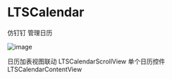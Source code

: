 # LTSCalendar
仿钉钉 管理日历

![image](https://github.com/BossLee1220/LTSCalendar/blob/master/calendar.gif)

日历加表视图联动  LTSCalendarScrollView
单个日历控件 LTSCalendarContentView
